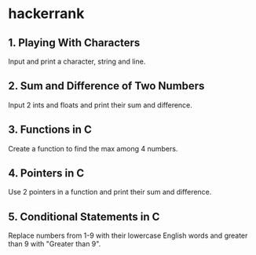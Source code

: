 # hackerrank

## 1. Playing With Characters
Input and print a character, string and line.

## 2. Sum and Difference of Two Numbers
Input 2 ints and floats and print their sum and difference.

## 3. Functions in C
Create a function to find the max among 4 numbers.

## 4. Pointers in C
Use 2 pointers in a function and print their sum and difference. 

## 5. Conditional Statements in C
Replace numbers from 1-9 with their lowercase English words and greater than 9 with "Greater than 9".
